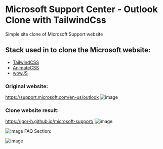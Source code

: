 # Microsoft Support Center - Outlook Clone with TailwindCss
Simple site clone of Microsoft Support website

## Stack used in to clone the Microsoft website:
- [TailwindCSS ](https://github.com/tailwindlabs/tailwindcss)
- [AnimateCSS](https://daneden.github.io/animate.css/)
- [wowJS](https://github.com/graingert/WOW)

### Original website: 
https://support.microsoft.com/en-us/outlook
![image](https://github.com/igor-h/microsoft-support/assets/39650812/35a19a29-ec01-40d5-a343-d8e3bfc5f833)

### Clone website result: 
https://igor-h.github.io/microsoft-support/
![image](https://github.com/igor-h/microsoft-support/assets/39650812/ba712790-5671-4d78-a1e3-b84c582d3801)

![image](https://github.com/igor-h/microsoft-support/assets/39650812/9455ddd9-b360-4816-b493-c3386a069da5)
FAQ Section:

![image](https://github.com/igor-h/microsoft-support/assets/39650812/2aeb43e8-05ac-475e-b4c4-00190bc23d14)
